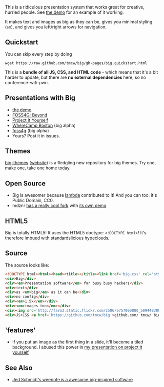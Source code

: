 This is a ridiculous presentation system that works great for
creative, hurried people. See [the demo](http://macwright.org/big)
for an example of it working.

It makes text and images as big as they can be, gives you minimal
styling (`em`), and gives you left/right arrows for navigation.

## Quickstart

You can skip every step by doing

    wget https://raw.github.com/tmcw/big/gh-pages/big.quickstart.html

This is a **bundle of all JS, CSS, and HTML code** - which means that it's
a bit harder to update, but there are **no external dependencies** here,
so no conference-wifi-pwn.

## Presentations with Big

* [the demo](http://macwright.org/big)
* [FOSS4G: Beyond](http://macwright.org/presentations/beyond/)
* [Project It Yourself](http://macwright.org/presentations/projections/#0)
* [WhereCamp Boston](http://macwright.org/presentations/wherecampboston/) (big alpha)
* [foss4g](http://macwright.org/presentations/foss4g/1.html) (big alpha)
* Yours? Post it in issues.

## Themes

[big-themes](https://github.com/tmcw/big-themes) ([website](http://macwright.org/big-themes/#0))
is a fledgling new repository for big themes. Try one, make one, take one home
today.

## Open Source

* Big is awesomer because [lambda](https://github.com/lambda) contributed to it! And you can too: it's Public Domain, CC0.
* mdznr [has a really cool fork](https://github.com/mdznr/big) with [its own demo](http://mdznr.github.com/big/#0)

## HTML5

Big is totally HTML5! It uses the HTML5 doctype: `<!DOCTYPE html>`!
It's therefore imbued with standardslicious hypeclouds.

## Source

The source looks like:

```html
<!DOCTYPE html><html><head><title></title><link href='big.css' rel='stylesheet' type='text/css' /><script src='big.js'></script></head><body>
<div>Big</div>
<div><em>Presentation software</em> for busy busy hackers</div>
<div>text</div>
<div>as <em>big</em> as it can be</div>
<div>no config</div>
<div><em>1.5k</em></div>
<div><em>images too</em></div>
<div><img src='http://farm3.static.flickr.com/2506/5757000880_509440308e_z.jpg' /></div>
<div>JS+CSS <a href='https://github.com/tmcw/big'>github.com/ tmcw/ big</a></div>
```

## 'features'

* If you put an image as the first thing in a slide, it'll become a tiled background. I abused this power in
  [my presentation on project it yourself](http://macwright.org/presentations/projections/#0)

## See Also

* [Jed Schmidt's weenote is a awesome big-inspired software](https://github.com/jed/weenote)
